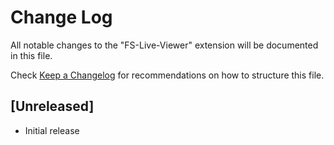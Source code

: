 # Change Log

All notable changes to the "FS-Live-Viewer" extension will be documented in this file.

Check [Keep a Changelog](http://keepachangelog.com/) for recommendations on how to structure this file.

## [Unreleased]

- Initial release